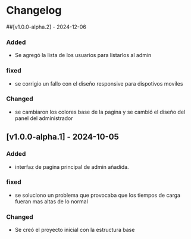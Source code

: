 # Changelog




##[v1.0.0-alpha.2] - 2024-12-06

### Added
- Se agregó la lista de los usuarios para listarlos al admin

### fixed
- se corrigio un fallo con el diseño responsive para dispotivos moviles

### Changed
- se cambiaron los colores base de la pagina y se cambió el diseño del panel del administrador






## [v1.0.0-alpha.1] - 2024-10-05
### Added
- interfaz de pagina principal de admin añadida.


### fixed
- se soluciono un problema que provocaba que los tiempos de carga fueran mas altas de lo normal 

### Changed
- Se creó el proyecto inicial con la estructura base




